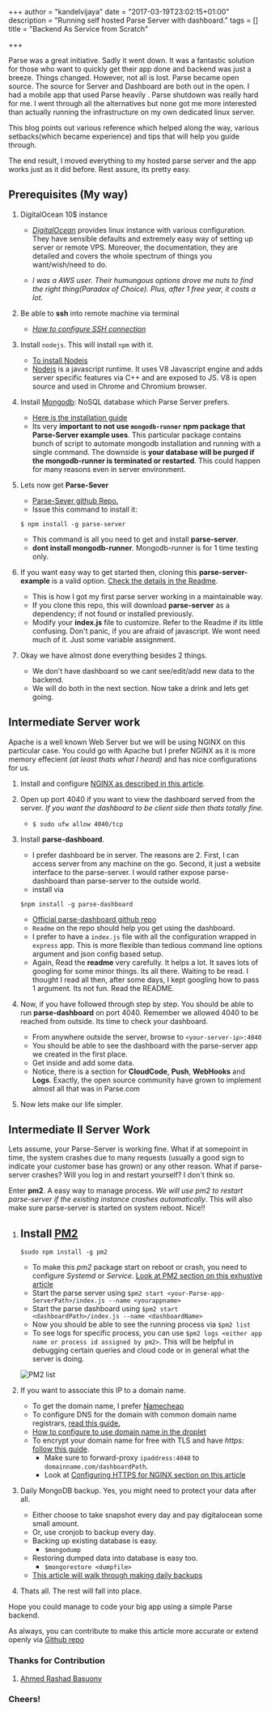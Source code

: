 +++
author = "kandelvijaya"
date = "2017-03-19T23:02:15+01:00"
description = "Running self hosted Parse Server with dashboard."
tags = []
title = "Backend As Service from Scratch"

+++

Parse was a great initiative. Sadly it went down. It was a fantastic solution for those who want to quickly
get their app done and backend was just a breeze. Things changed. However, not all is lost. Parse became open
source. The source for Server and Dashboard are both out in the open. I had a mobile app that used Parse heavily
. Parse shutdown was really hard for me. I went through all the alternatives but none got me more interested than
actually running the infrastructure on my own dedicated linux server.

This blog points out various reference which helped along the way, various setbacks(which became experience) and
tips that will help you guide through.

The end result, I moved everything to my hosted parse server and the app works just as it did before. Rest assure,
its pretty easy.

## Prerequisites (My way)
1. DigitalOcean 10$ instance
    - _[DigitalOcean](https://www.digitalocean.com)_ provides linux instance with various configuration. They have sensible defaults and extremely easy way of setting up server or remote VPS.  Moreover, the documentation, they are detailed and covers the whole spectrum of things you want/wish/need to do.

    - _I was a AWS user. Their humungous options drove me nuts to find the right thing(Paradox of Choice).  Plus, after 1 free year, it costs a lot._
2. Be able to __ssh__ into remote machine via terminal
    - _[How to configure SSH connection](https://www.digitalocean.com/community/tutorials/how-to-configure-ssh-key-based-authentication-on-a-freebsd-server)_
3. Install `nodejs`. This will install `npm` with it.
    - [To install Nodejs](https://www.digitalocean.com/community/tutorials/how-to-install-node-js-on-ubuntu-16-04)
    - [Nodejs](https://nodejs.org/en/) is a javascript runtime. It uses V8 Javascript engine and adds server specific features via
    C++ and are exposed to JS. V8 is open source and used in Chrome and Chromium browser.  
4. Install [Mongodb](https://www.mongodb.com): NoSQL database which Parse Server prefers.
    - [Here is the installation guide](https://www.digitalocean.com/community/tutorials/how-to-install-mongodb-on-ubuntu-16-04)
    - Its very __important to not use `mongodb-runner` npm package that Parse-Server example uses__. This particular package
    contains bunch of script to automate mongodb installation and running with a single command. The downside is __your database will be purged if the mongodb-runner is terminated or restarted__. This could happen for many reasons even in server environment.
5. Lets now get __Parse-Sever__
    - [Parse-Sever github Repo.](https://github.com/ParsePlatform/parse-server)
    - Issue this command to install it:

    ```
    $ npm install -g parse-server
    ```

    - This command is all you need to get and install __parse-server__.
    - __dont install mongodb-runner__. Mongodb-runner is for 1 time testing only.
6. If you want easy way to get started then, cloning this __parse-server-example__ is a valid option. [Check the details in the Readme](https://github.com/ParsePlatform/parse-server-example).
    - This is how I got my first parse server working in a maintainable way.
    - If you clone this repo, this will download __parse-server__ as a dependency; if not found or installed previously.
    - Modify your __index.js__ file to customize. Refer to the Readme if its little confusing. Don't panic, if you are afraid of javascript. We wont need much of it. Just some variable assignment.
7. Okay we have almost done everything besides 2 things.
    - We don't have dashboard so we cant see/edit/add new data to the backend.
    - We will do both in the next section. Now take a drink and lets get going.

## Intermediate Server work
Apache is a well known Web Server but we will be using NGINX on this particular case. You could go with Apache but I prefer NGINX as it is more memory effecient _(at least thats what I heard)_ and has nice configurations for us.

1. Install and configure [NGINX as described in this article](https://www.digitalocean.com/community/tutorials/how-to-install-nginx-on-ubuntu-16-04).
2. Open up port 4040 if you want to view the dashboard served from the server. _If you want the dashboard to be client side then thats totally fine._
    - `$ sudo ufw allow 4040/tcp`
3. Install __parse-dashboard__.
    - I prefer dashboard be in server. The reasons are 2. First, I can access server from any machine on the go. Second, it just a website interface to the parse-server. I would rather expose parse-dashboard than parse-server to the outside world.
    - install via  

    ```
    $npm install -g parse-dashboard
    ```

    - [Official parse-dashboard github repo](https://github.com/ParsePlatform/parse-dashboard)
    - `Readme` on the repo should help you get using the dashboard.
    - I prefer to have a `index.js` file with all the configuration wrapped in `express` app. This is more flexible than tedious command line options argument and json config based setup.
    - Again, Read the __readme__ very carefully. It helps a lot. It saves lots of googling for some minor things. Its all there. Waiting to be read. I thought I read all then, after some days, I kept googling how to pass 1 argument. Its not fun. Read the README.
4. Now, if you have followed through step by step. You should be able to run __parse-dashboard__ on port 4040. Remember we allowed 4040 to be reached from outside. Its time to check your dashboard.
    - From anywhere outside the server, browse to `<your-server-ip>:4040`
    - You should be able to see the dashboard with the parse-server app we created in the first place.
    - Get inside and add some data.
    - Notice, there is a section for __CloudCode__, __Push__, __WebHooks__ and __Logs__. Exactly, the open source community have grown to implement almost all that was in Parse.com
5. Now lets make our life simpler.

## Intermediate II Server Work
Lets assume, your Parse-Server is working fine. What if at somepoint in time, the system crashes due to many requests (usually a good sign to indicate your customer base has grown) or any other reason. What if parse-server crashes? Will you log in and restart yourself? I don't think so.

Enter __pm2__. A easy way to manage process. _We will use pm2 to restart parse-server if the existing instance crashes automatically_. This will also make sure parse-server is started on system reboot. Nice!!

1. Install [PM2](http://pm2.keymetrics.io)
    -
    ```
    $sudo npm install -g pm2
    ```

    - To make this _pm2_ package start on reboot or crash, you need to configure _Systemd_ or _Service_. [Look at PM2 section on this exhustive article](https://www.digitalocean.com/community/tutorials/how-to-set-up-a-node-js-application-for-production-on-ubuntu-16-04)
    - Start the parse server using `$pm2 start <your-Parse-app-ServerPath>/index.js --name <yourappname>`
    - Start the parse dashboard using `$pm2 start <dashboardPath>/index.js --name <dashboardName>`
    - Now you should be able to see the running process via `$pm2 list`
    - To see logs for specific process, you can use `$pm2 logs <either app name or process id assigned by pm2>`. This will be helpful in debugging certain queries and cloud code or in general what the server is doing.

    ![PM2 list](/img/pm2list.png)

2. If you want to associate this IP to a domain name.
    - To get the domain name, I prefer [Namecheap](www.namecheap.com)
    - To configure DNS for the domain with common domain name registrars, [read this guide.](https://www.digitalocean.com/community/tutorials/how-to-point-to-digitalocean-nameservers-from-common-domain-registrars)
    - [How to configure to use domain name in the droplet](https://www.digitalocean.com/community/tutorials/how-to-set-up-a-host-name-with-digitalocean)
    - To encrypt your domain name for free with TLS and have _https:_ [follow this guide](https://www.digitalocean.com/community/tutorials/how-to-secure-nginx-with-let-s-encrypt-on-ubuntu-16-04).
        - Make sure to forward-proxy `ipaddress:4040` to `domainname.com/dashboardPath`.
        - Look at [Configuring HTTPS for NGINX section on this article](https://www.digitalocean.com/community/tutorials/how-to-set-up-a-node-js-application-for-production-on-ubuntu-16-04)
3. Daily MongoDB backup. Yes, you might need to protect your data after all.
    - Either choose to take snapshot every day and pay digitalocean some small amount.
    - Or, use cronjob to backup every day.
    - Backing up existing database is easy.
        - `$mongodump`
    - Restoring dumped data into database is easy too.
        - `$mongorestore <dumpfile>`
    - [This article will walk through making daily backups](https://coderwall.com/p/hdmmnq/easy-automatic-nightly-backups-for-mongodb)
4. Thats all. The rest will fall into place.


Hope you could manage to code your big app using a simple Parse backend.

As always, you can contribute to make this article more accurate or extend openly via [Github repo](https://github.com/kandelvijaya/com/tree/master/content/post)

### Thanks for Contribution
1. [Ahmed Rashad Basuony](https://twitter.com/arashadbm)


### Cheers!
